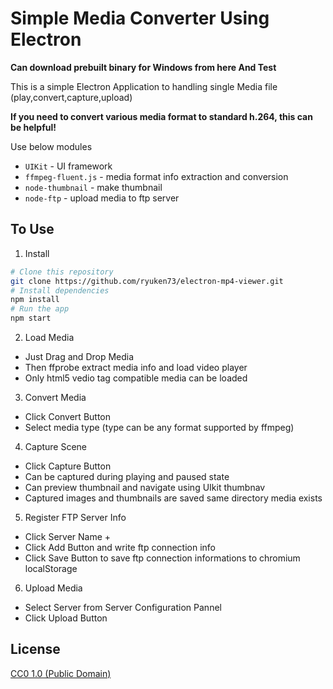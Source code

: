 # Simple Media Converter Using Electron

**Can download prebuilt binary for Windows from here And Test**

This is a simple Electron Application to handling single Media file (play,convert,capture,upload) 

**If you need to convert various media format to standard h.264, this can be helpful!**

Use below modules

- `UIKit` - UI framework
- `ffmpeg-fluent.js` - media format info extraction and conversion
- `node-thumbnail` - make thumbnail
- `node-ftp` - upload media to ftp server

## To Use

1. Install
```bash
# Clone this repository
git clone https://github.com/ryuken73/electron-mp4-viewer.git
# Install dependencies
npm install
# Run the app
npm start
```
2. Load Media
- Just Drag and Drop Media
- Then ffprobe extract media info and load video player
- Only html5 vedio tag compatible media can be loaded

3. Convert Media
- Click Convert Button
- Select media type (type can be any format supported by ffmpeg)

4. Capture Scene
- Click Capture Button
- Can be captured during playing and paused state
- Can preview thumbnail and navigate using UIkit thumbnav
- Captured images and thumbnails are saved same directory media exists
  
5. Register FTP Server Info
- Click Server Name + 
- Click Add Button and write ftp connection info
- Click Save Button to save ftp connection informations to chromium localStorage

6. Upload Media
- Select Server from Server Configuration Pannel
- Click Upload Button

## License

[CC0 1.0 (Public Domain)](LICENSE.md)
